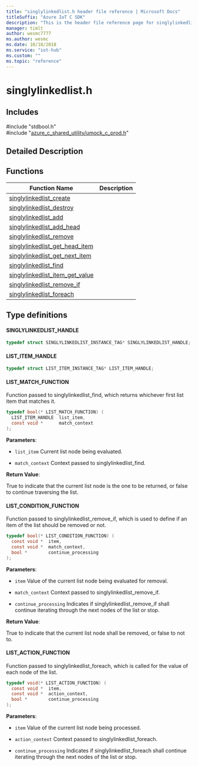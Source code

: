 ```yaml
---                             
title: "singlylinkedlist.h header file reference | Microsoft Docs" 
titleSuffix: "Azure IoT C SDK"            
description: "This is the header file reference page for singlylinkedlist.h in the Azure IoT C SDK. This SDK is used with Azure IoT Hub and Azure IoT Hub Device Provisioning Service"            
manager: timlt                 
author: wesmc7777              
ms.author: wesmc               
ms.date: 10/18/2018                    
ms.service: "iot-hub"             
ms.custom: ""                
ms.topic: "reference"        
---                            
```


# singlylinkedlist.h 

## Includes

\#include "stdbool.h"  
\#include "[azure_c_shared_utility/umock_c_prod.h](umock-c-prod-h.md)"  

## Detailed Description

## Functions

Function Name                  | Description                                
--------------------------------|---------------------------------------------
[singlylinkedlist_create](./singlylinkedlist-h/singlylinkedlist-create.md)            | 
[singlylinkedlist_destroy](./singlylinkedlist-h/singlylinkedlist-destroy.md)            | 
[singlylinkedlist_add](./singlylinkedlist-h/singlylinkedlist-add.md)            | 
[singlylinkedlist_add_head](./singlylinkedlist-h/singlylinkedlist-add-head.md)            | 
[singlylinkedlist_remove](./singlylinkedlist-h/singlylinkedlist-remove.md)            | 
[singlylinkedlist_get_head_item](./singlylinkedlist-h/singlylinkedlist-get-head-item.md)            | 
[singlylinkedlist_get_next_item](./singlylinkedlist-h/singlylinkedlist-get-next-item.md)            | 
[singlylinkedlist_find](./singlylinkedlist-h/singlylinkedlist-find.md)            | 
[singlylinkedlist_item_get_value](./singlylinkedlist-h/singlylinkedlist-item-get-value.md)            | 
[singlylinkedlist_remove_if](./singlylinkedlist-h/singlylinkedlist-remove-if.md)            | 
[singlylinkedlist_foreach](./singlylinkedlist-h/singlylinkedlist-foreach.md)            | 

## Type definitions

#### SINGLYLINKEDLIST_HANDLE

```C
typedef struct SINGLYLINKEDLIST_INSTANCE_TAG* SINGLYLINKEDLIST_HANDLE;
```

#### LIST_ITEM_HANDLE

```C
typedef struct LIST_ITEM_INSTANCE_TAG* LIST_ITEM_HANDLE;
```

#### LIST_MATCH_FUNCTION

Function passed to singlylinkedlist_find, which returns whichever first list item that matches it. 

```C
typedef bool(* LIST_MATCH_FUNCTION) (
  LIST_ITEM_HANDLE  list_item,
  const void *      match_context
);
```

**Parameters**:

* `list_item` Current list node being evaluated. 

* `match_context` Context passed to singlylinkedlist_find. 

**Return Value**:

True to indicate that the current list node is the one to be returned, or false to continue traversing the list. 

#### LIST_CONDITION_FUNCTION

Function passed to singlylinkedlist_remove_if, which is used to define if an item of the list should be removed or not. 

```C
typedef bool(* LIST_CONDITION_FUNCTION) (
  const void *  item,
  const void *  match_context,
  bool *        continue_processing
);
```

**Parameters**:

* `item` Value of the current list node being evaluated for removal. 

* `match_context` Context passed to singlylinkedlist_remove_if. 

* `continue_processing` Indicates if singlylinkedlist_remove_if shall continue iterating through the next nodes of the list or stop. 

**Return Value**:

True to indicate that the current list node shall be removed, or false to not to. 

#### LIST_ACTION_FUNCTION

Function passed to singlylinkedlist_foreach, which is called for the value of each node of the list. 

```C
typedef void(* LIST_ACTION_FUNCTION) (
  const void *  item,
  const void *  action_context,
  bool *        continue_processing
);
```

**Parameters**:

* `item` Value of the current list node being processed. 

* `action_context` Context passed to singlylinkedlist_foreach. 

* `continue_processing` Indicates if singlylinkedlist_foreach shall continue iterating through the next nodes of the list or stop. 

